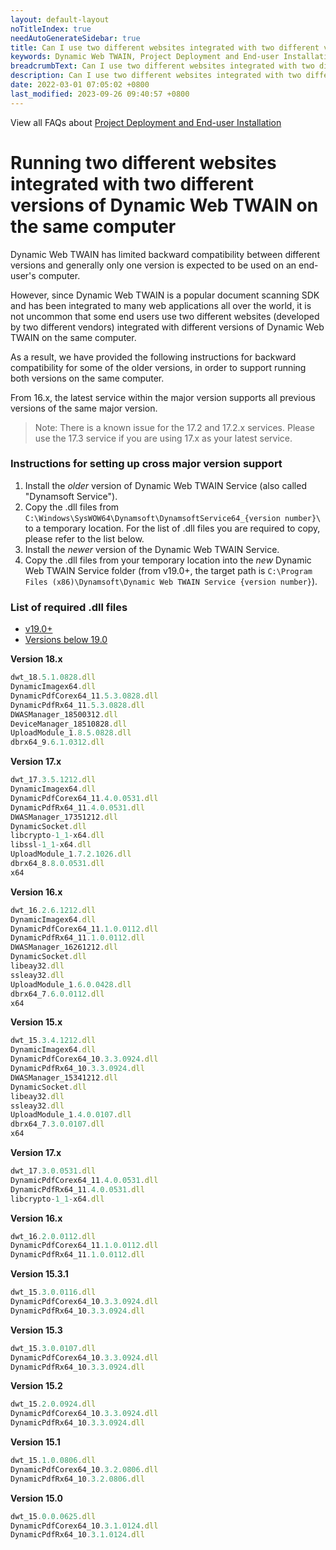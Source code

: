 ```yaml
---
layout: default-layout
noTitleIndex: true
needAutoGenerateSidebar: true
title: Can I use two different websites integrated with two different versions of Dynamic Web TWAIN SDK on the same computer?
keywords: Dynamic Web TWAIN, Project Deployment and End-user Installation, backward compatibility, two different versions
breadcrumbText: Can I use two different websites integrated with two different versions of Dynamic Web TWAIN on the same computer?
description: Can I use two different websites integrated with two different versions of Dynamic Web TWAIN on the same computer?
date: 2022-03-01 07:05:02 +0800
last_modified: 2023-09-26 09:40:57 +0800
---
```


View all FAQs about [Project Deployment and End-user Installation](
https://www.dynamsoft.com/web-twain/docs/faq/#project-deployment-and-end-user-installation)

# Running two different websites integrated with two different versions of Dynamic Web TWAIN on the same computer

Dynamic Web TWAIN has limited backward compatibility between different versions and generally only one version is expected to be used on an end-user's computer.

However, since Dynamic Web TWAIN is a popular document scanning SDK and has been integrated to many web applications all over the world, it is not uncommon that some end users use two different websites (developed by two different vendors) integrated with different versions of Dynamic Web TWAIN on the same computer.

As a result, we have provided the following instructions for backward compatibility for some of the older versions, in order to support running both versions on the same computer.

From 16.x, the latest service within the major version supports all previous versions of the same major version.
> Note: There is a known issue for the 17.2 and 17.2.x services. Please use the 17.3 service if you are using 17.x as your latest service.

### Instructions for setting up cross major version support
1. Install the _older_ version of Dynamic Web TWAIN Service (also called "Dynamsoft Service").
2. Copy the .dll files from `C:\Windows\SysWOW64\Dynamsoft\DynamsoftService64_{version number}\` to a temporary location. For the list of .dll files you are required to copy, please refer to the list below.
3. Install the _newer_ version of the Dynamic Web TWAIN Service.
4. Copy the .dll files from your temporary location into the _new_ Dynamic Web TWAIN Service folder (from v19.0+, the target path is `C:\Program Files (x86)\Dynamsoft\Dynamic Web TWAIN Service {version number}`).

### List of required .dll files

<div class="multi-panel-switching-prefix"></div>

- [v19.0+](#19plus)
- [Versions below 19.0](#19min)

<div class="multi-panel-start"></div>

**Version 18.x**
```javascript
dwt_18.5.1.0828.dll
DynamicImagex64.dll
DynamicPdfCorex64_11.5.3.0828.dll
DynamicPdfRx64_11.5.3.0828.dll
DWASManager_18500312.dll
DeviceManager_18510828.dll
UploadModule_1.8.5.0828.dll
dbrx64_9.6.1.0312.dll
```

**Version 17.x**
```javascript
dwt_17.3.5.1212.dll
DynamicImagex64.dll
DynamicPdfCorex64_11.4.0.0531.dll
DynamicPdfRx64_11.4.0.0531.dll
DWASManager_17351212.dll
DynamicSocket.dll
libcrypto-1_1-x64.dll
libssl-1_1-x64.dll
UploadModule_1.7.2.1026.dll
dbrx64_8.8.0.0531.dll
x64
```

**Version 16.x**
```javascript
dwt_16.2.6.1212.dll
DynamicImagex64.dll
DynamicPdfCorex64_11.1.0.0112.dll
DynamicPdfRx64_11.1.0.0112.dll
DWASManager_16261212.dll
DynamicSocket.dll
libeay32.dll
ssleay32.dll
UploadModule_1.6.0.0428.dll
dbrx64_7.6.0.0112.dll
x64
```

**Version 15.x**
```javascript
dwt_15.3.4.1212.dll
DynamicImagex64.dll
DynamicPdfCorex64_10.3.3.0924.dll
DynamicPdfRx64_10.3.3.0924.dll
DWASManager_15341212.dll
DynamicSocket.dll
libeay32.dll
ssleay32.dll
UploadModule_1.4.0.0107.dll
dbrx64_7.3.0.0107.dll
x64
```

<div class="multi-panel-end"></div>

<div class="multi-panel-start"></div>

**Version 17.x**
```javascript
dwt_17.3.0.0531.dll
DynamicPdfCorex64_11.4.0.0531.dll
DynamicPdfRx64_11.4.0.0531.dll
libcrypto-1_1-x64.dll
```

**Version 16.x**
```javascript
dwt_16.2.0.0112.dll
DynamicPdfCorex64_11.1.0.0112.dll
DynamicPdfRx64_11.1.0.0112.dll
```

**Version 15.3.1**
```javascript
dwt_15.3.0.0116.dll
DynamicPdfCorex64_10.3.3.0924.dll
DynamicPdfRx64_10.3.3.0924.dll
```

**Version 15.3**
```javascript
dwt_15.3.0.0107.dll
DynamicPdfCorex64_10.3.3.0924.dll
DynamicPdfRx64_10.3.3.0924.dll
```

**Version 15.2**
```javascript
dwt_15.2.0.0924.dll
DynamicPdfCorex64_10.3.3.0924.dll
DynamicPdfRx64_10.3.3.0924.dll
```

**Version 15.1**
```javascript
dwt_15.1.0.0806.dll
DynamicPdfCorex64_10.3.2.0806.dll
DynamicPdfRx64_10.3.2.0806.dll
```

**Version 15.0**
```javascript
dwt_15.0.0.0625.dll
DynamicPdfCorex64_10.3.1.0124.dll
DynamicPdfRx64_10.3.1.0124.dll
```

<div class="multi-panel-end"></div>

<div class="multi-panel-switching-end"></div>
